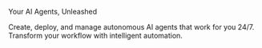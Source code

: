 Your AI Agents,
Unleashed

Create, deploy, and manage autonomous AI agents that work for you 24/7. Transform your workflow with intelligent automation.
